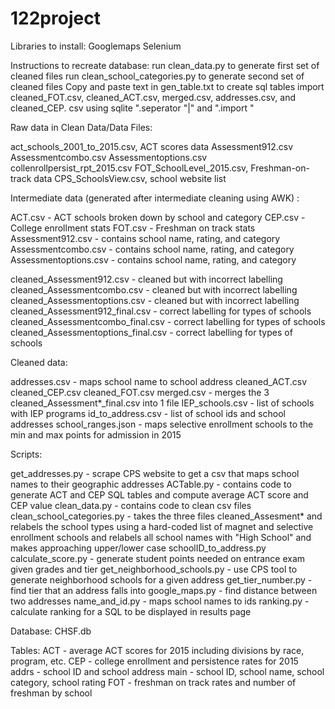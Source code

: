 # 122project

Libraries to install:
Googlemaps
Selenium

Instructions to recreate database:
run clean_data.py to generate first set of cleaned files
run clean_school_categories.py to generate second set of cleaned files
Copy and paste text in gen_table.txt to create sql tables
import cleaned_FOT.csv, cleaned_ACT.csv, merged.csv, addresses.csv, and cleaned_CEP. csv 
using sqlite ".seperator "|" and ".import <filename>"


Raw data in Clean Data/Data Files:

act_schools_2001_to_2015.csv, ACT scores data
Assessment912.csv
Assessmentcombo.csv
Assessmentoptions.csv
collenrollpersist_rpt_2015.csv
FOT_SchoolLevel_2015.csv, Freshman-on-track data
CPS_SchoolsView.csv, school website list


Intermediate data (generated after intermediate cleaning using AWK) :

ACT.csv - ACT schools broken down by school and category
CEP.csv - College enrollment stats 
FOT.csv - Freshman on track stats
Assessment912.csv - contains school name, rating, and category 
Assessmentcombo.csv - contains school name, rating, and category 
Assessmentoptions.csv - contains school name, rating, and category 

cleaned_Assessment912.csv - cleaned but with incorrect labelling
cleaned_Assessmentcombo.csv - cleaned but with incorrect labelling
cleaned_Assessmentoptions.csv - cleaned but with incorrect labelling
cleaned_Assessment912_final.csv - correct labelling for types of schools
cleaned_Assessmentcombo_final.csv - correct labelling for types of schools
cleaned_Assessmentoptions_final.csv - correct labelling for types of schools

Cleaned data:

addresses.csv - maps school name to school address
cleaned_ACT.csv
cleaned_CEP.csv
cleaned_FOT.csv
merged.csv - merges the 3 cleaned_Assessment*_final.csv into 1 file
IEP_schools.csv - list of schools with IEP programs
id_to_address.csv - list of school ids and school addresses
school_ranges.json - maps selective enrollment schools to the min and max points for admission in 2015

Scripts:

get_addresses.py - scrape CPS website to get a csv that maps school names to their geographic addresses
ACTable.py - contains code to generate ACT and CEP SQL tables and compute average ACT score and CEP value
clean_data.py - contains code to clean csv files 
clean_school_categories.py - takes the three files cleaned_Assesment* and relabels the 
school types using a hard-coded list of magnet and selective enrollment schools and relabels 
all school names with "High School" and makes approaching upper/lower case
schoolID_to_address.py
calculate_score.py - generate student points needed on entrance exam given grades and tier
get_neighborhood_schools.py - use CPS tool to generate neighborhood schools for a given address
get_tier_number.py - find tier that an address falls into
google_maps.py - find distance between two addresses
name_and_id.py - maps school names to ids
ranking.py - calculate ranking for a SQL to be displayed in results page


Database:
CHSF.db

Tables:
ACT - average ACT scores for 2015 including divisions by race, program, etc.
CEP - college enrollment and persistence rates for 2015\
addrs - school ID and school address
main - school ID, school name, school category, school rating
FOT - freshman on track rates and number of freshman by school
